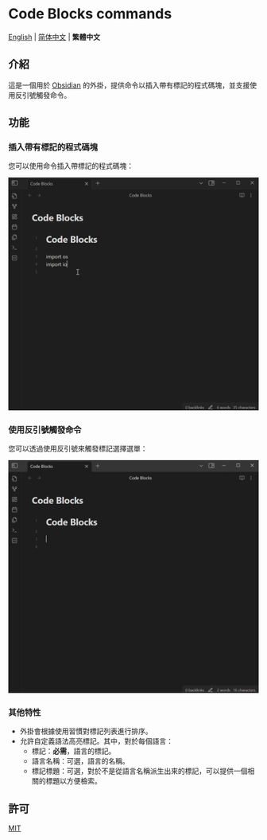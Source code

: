 # Code Blocks commands

[English](./README.md) | [简体中文](./README-zh_CN.md) | **繁體中文**

## 介紹

這是一個用於 [Obsidian](https://obsidian.md) 的外掛，提供命令以插入帶有標記的程式碼塊，並支援使用反引號觸發命令。

## 功能

### 插入帶有標記的程式碼塊

您可以使用命令插入帶標記的程式碼塊：

![list-languages](./images/list-languages.gif)

### 使用反引號觸發命令

您可以透過使用反引號來觸發標記選擇選單：

![trigger-suggestions](./images/trigger-suggestions.gif)

### 其他特性

- 外掛會根據使用習慣對標記列表進行排序。
- 允許自定義語法高亮標記。其中，對於每個語言：
  - 標記：**必需**，語言的標記。
  - 語言名稱：可選，語言的名稱。
  - 標記標題：可選，對於不是從語言名稱派生出來的標記，可以提供一個相關的標題以方便檢索。

## 許可

[MIT](/LICENSE)

